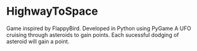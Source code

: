 # HighwayToSpace
Game inspired by FlappyBird. Developed in Python using PyGame 
A UFO cruising through asteroids to gain points. Each sucessful dodging of asteroid will gain a point.
